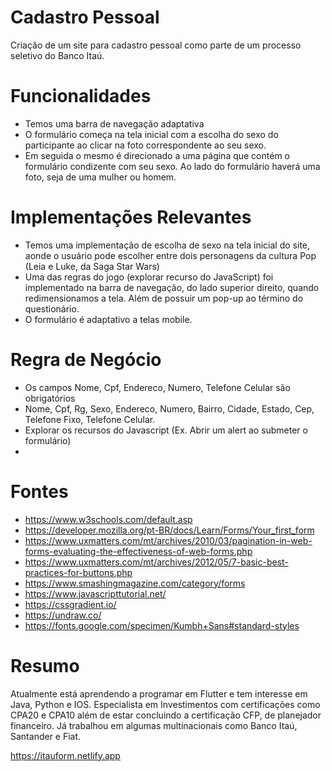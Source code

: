 # Cadastro Pessoal

Criação de um site para cadastro pessoal como parte de um processo seletivo do Banco Itaú.

# Funcionalidades
  - Temos uma barra de navegação adaptativa
  - O formulário começa na tela inicial com a escolha do sexo do participante ao clicar na foto correspondente ao seu sexo.
  - Em seguida o mesmo é direcionado a uma página que contém o formulário condizente com seu sexo. Ao lado do formulário haverá uma foto, seja de uma mulher ou homem.
  
# Implementações Relevantes
  - Temos uma implementação de escolha de sexo na tela inicial do site, aonde o usuário pode escolher entre dois personagens da cultura Pop (Leia e Luke, da Saga Star Wars)
  - Uma das regras do jogo (explorar recurso do JavaScript) foi implementado na barra de navegação, do lado superior direito, quando redimensionamos a tela. Além de possuir
  um pop-up ao término do questionário.
  - O formulário é adaptativo a telas mobile.
  
# Regra de Negócio
  - Os campos Nome, Cpf, Endereco, Numero, Telefone Celular são obrigatórios
  - Nome, Cpf, Rg, Sexo, Endereco, Numero, Bairro, Cidade, Estado, Cep, Telefone Fixo, Telefone Celular.
  - Explorar os recursos do Javascript (Ex. Abrir um alert ao submeter o formulário)
  - 
# Fontes
  - https://www.w3schools.com/default.asp
  - https://developer.mozilla.org/pt-BR/docs/Learn/Forms/Your_first_form
  - https://www.uxmatters.com/mt/archives/2010/03/pagination-in-web-forms-evaluating-the-effectiveness-of-web-forms.php
  - https://www.uxmatters.com/mt/archives/2012/05/7-basic-best-practices-for-buttons.php
  - https://www.smashingmagazine.com/category/forms
  - https://www.javascripttutorial.net/
  - https://cssgradient.io/
  - https://undraw.co/
  - https://fonts.google.com/specimen/Kumbh+Sans#standard-styles
  
# Resumo
  Atualmente está aprendendo a programar em Flutter e tem interesse em Java, Python e IOS. Especialista em Investimentos com certificações como CPA20 e CPA10 além de estar 
  concluindo a certificação CFP, de planejador financeiro. Já trabalhou em algumas multinacionais como Banco Itaú, Santander e Fiat. 
  
  https://itauform.netlify.app
